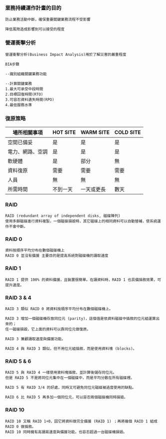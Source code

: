 ### 業務持續運作計畫的目的
```
防止業務活動中斷，確保重要關鍵業務流程不受影響

降低風險造成影響到可以接受的程度

```
### 營運衝擊分析
```
營運衝擊分析(Business Impact Analysis)用於了解災害的嚴重程度

BIA步驟

--識別組織關鍵業務功能

--計算關鍵業務
1.最大可承受中段時間
2.目標回復時間(RTO)
3.可容忍資料遺失時間(RPO)
4.最低服務水準
```
### 復原策略
|場所相關事項|HOT SITE |WARM SITE|COLD SITE|
|-----------|------------|-------|--------|
|空間已備妥|是|是|是|
|電力、網路、空調|是|是|是|
|軟硬體|是|部分|無|
|資料復原|需要|需要|需要|
|人員|無|無|無|
|所需時間|不到一天|一天或更長|數天|

### RAID
```
RAID (redundant array of independent disks, 磁碟陣列) 
使用多餘磁碟進行資料複製，一個磁碟損毀時，其它磁碟上的相同資料可以自動替補，使系統運作不會中斷。
```
### RAID 0
```
資料按順序平均分布在數個磁碟機上
RAID 0 並沒有備援 主要目的是提高系統對磁碟機的讀取速度
```
### RAID 1 
```
RAID 1 提供 100% 的資料備援，且裝置很簡單。在讀資料時，RAID 1 也具備插敘效果，可提升速度。
```
### RAID 3 & 4
```
RAID 3 類似 RAID 0 將資料按順序平均分布在數個磁碟機上。

RAID 3 增加一個磁碟機存放同位元 (parity)，這個值是依資料磁碟中插敘的位元組運算出來的；
任一磁碟損毀，它上面的資料可以靠同位元做復原。

RAID 3 兼顧讀取速度與備援功能。

RAID 4 與 RAID 3 類似，但不用位元組插敘，而是使用資料塊 (blocks)。
```
### RAID 5 & 6
```
RAID 5 與 RAID 4 一樣使用資料塊插敘，並計算後儲存同位元。
但是 RAID 5 不是將同位元集中在一個磁碟中，而是平均分散在所有磁碟裡。

RAID 5 有 RAID 3/4 的好處，同時又可避免同位元磁碟被過度使用的缺點。

RAID 6 比 RAID 5 再多加一個同位元，可以容忍兩個磁碟機同時損毀。
```
### RAID 10
```
RAID 10 又稱 RAID 1+0，因它將資料做完全備援 (RAID 1) ；再將幾個 RAID 1 組成 RAID 0 做插敘。
RAID 10 同時擁有高讀寫速度與備援功能。也容忍超過一台磁碟機損毀。
```




